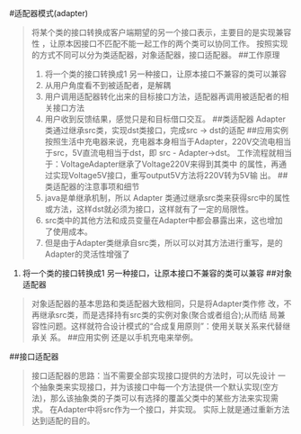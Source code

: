 #适配器模式(adapter)
>将某个类的接口转换成客户端期望的另一个接口表示，主要目的是实现兼容性 ，让原本因接口不匹配不能一起工作的两个类可以协同工作。
按照实现的方式不同可以分为类适配器，对象适配器，接口适配器。
##工作原理
>1. 将一个类的接口转换成1 另一种接口，让原本接口不兼容的类可以兼容
>2. 从用户角度看不到被适配者，是解耦
>3. 用户调用适配器转化出来的目标接口方法，适配器再调用被适配者的相关接口方法
>4. 用户收到反馈结果，感觉只是和目标借口交互。
##类适配器
>Adapter类通过继承src类，实现dst类接口，完成src -> dst的适配
##应用实例
>按照生活中充电器来说，充电器本身相当于Adapter，220V交流电相当
于src，5V直流电相当于dst，即 src - Adapter->dst。
工作流程就相当于：VoltageAdapter继承了Voltage220V来得到其类中
的属性，再通过实现Voltage5V接口，重写output5V方法将220V转为5V输
出。
##类适配器的注意事项和细节
>1. java是单继承机制，所以 Adapter 类通过继承src类来获得src中的属性
或方法，这样dst就必须为接口，这样就有了一定的局限性。
>2. src类中的其他方法和成员变量在Adapter中都会暴露出来，这也增加
了使用成本。
>3. 但是由于Adapter类继承自src类，所以可以对其方法进行重写，是的
Adapter的灵活性增强了
1. 将一个类的接口转换成1 另一种接口，让原本接口不兼容的类可以兼容
##对象适配器
>对象适配器的基本思路和类适配器大致相同，只是将Adapter类作修
改，不再继承src类，而是选择持有src类的实例对象(聚合或者组合);从而结
局兼容性问题。这样就符合设计模式的“合成复用原则”：使用关联关系来代替继承关
系。
##应用实例
>还是以手机充电来举例。

##接口适配器
>接口适配器的思路：当不需要全部实现接口提供的方法时，可以先设计
一个抽象类来实现接口，并为该接口中每一个方法提供一个默认实现(空方
法)，那么该抽象类的子类可以有选择的覆盖父类中的某些方法来实现需求。
>在Adapter中将src作为一个接口，并实现。
>实际上就是通过重新方法达到适配的目的。